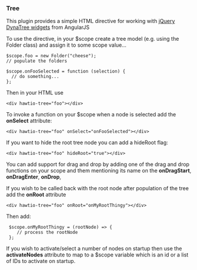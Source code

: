 ### Tree

This plugin provides a simple HTML directive for working with [jQuery DynaTree widgets](http://wwwendt.de/tech/dynatree/doc/dynatree-doc.html) from AngularJS

To use the directive, in your $scope create a tree model (e.g. using the Folder class) and assign it to some scope value...

    $scope.foo = new Folder("cheese");
    // populate the folders

    $scope.onFooSelected = function (selection) {
      // do something...
    };

Then in your HTML use

    <div hawtio-tree="foo"></div>

To invoke a function on your $scope when a node is selected add the **onSelect** attribute:

    <div hawtio-tree="foo" onSelect="onFooSelected"></div>

If you want to hide the root tree node you can add a hideRoot flag:

    <div hawtio-tree="foo" hideRoot="true"></div>

You can add support for drag and drop by adding one of the drag and drop functions on your scope and them mentioning its name on the **onDragStart**, **onDragEnter**, **onDrop**,

If you wish to be called back with the root node after population of the tree add the **onRoot** attribute

    <div hawtio-tree="foo" onRoot="onMyRootThingy"></div>

Then add:

     $scope.onMyRootThingy = (rootNode) => {
        // process the rootNode
     };

If you wish to activate/select a number of nodes on startup then use the **activateNodes** attribute to map to a $scope variable which is an id or a list of IDs to activate on startup.